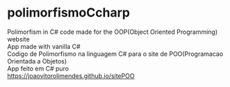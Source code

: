 # polimorfismoCcharp
Polimorfism in C# code made for the OOP(Object Oriented Programming) website 
<br>
App made with vanilla C#
<br>
Codigo de Polimorfismo na linguagem C# para o site de POO(Programacao Orientada a Objetos) 
<br>
App feito em C# puro
<br>
https://joaovitorolimendes.github.io/sitePOO
